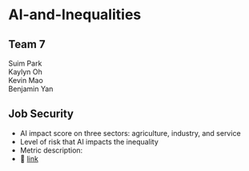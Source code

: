 # AI-and-Inequalities

## Team 7
Suim Park</br>
Kaylyn Oh</br>
Kevin Mao</br>
Benjamin Yan</br>

## Job Security
- AI impact score on three sectors: agriculture, industry, and service
- Level of risk that AI impacts the inequality
- Metric description:
- 🔗 [link](https://github.com/suim-park/AI-and-Inequalities/tree/main/Job%20Security)
